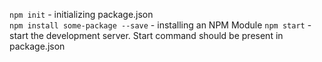 `npm init` - initializing package.json  
`npm install some-package --save` - installing an NPM Module
`npm start` - start the development server. Start command should be present in package.json  

